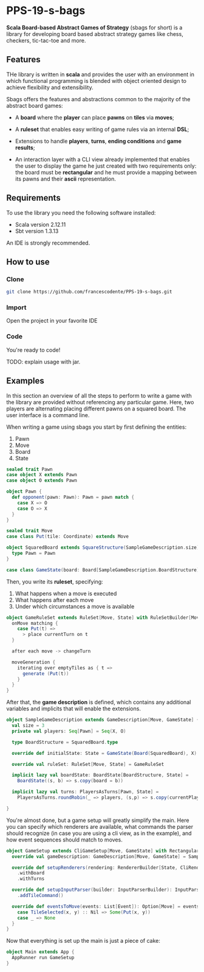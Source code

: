 # PPS-19-s-bags

**Scala Board-based Abstract Games of Strategy** (sbags for short) is a library for developing board based abstract strategy games like chess, checkers, tic-tac-toe and more.

## Features

THe library is written in **scala** and provides the user with an environment in which functional programming is blended with object oriented design to achieve flexibility and extensibility.

Sbags offers the features and abstractions common to the majority of the abstract board games:

* A **board** where the **player** can place **pawns** on **tiles** via **moves**;

* A **ruleset** that enables easy writing of game rules via an internal **DSL**;

* Extensions to handle **players**, **turns**, **ending conditions** and **game results**;

* An interaction layer with a CLI view already implemented that enables the user to display the game he just created with two requirements only: the board must be **rectangular** and he must provide a mapping between its pawns and their **ascii** representation.

## Requirements

To use the library you need the following software installed:

* Scala version 2.12.11
* Sbt version 1.3.13

An IDE is strongly recommended.

## How to use

### Clone

```bash
git clone https://github.com/francescodente/PPS-19-s-bags.git
```

### Import

Open the project in your favorite IDE

### Code

You're ready to code!

TODO: explain usage with jar.

## Examples

In this section an overview of all the steps to perform to write a game with the library are provided without referencing any particular game.
Here, two players are alternating placing different pawns on a squared board.
The user interface is a command line.

When writing a game using sbags you start by first defining the entities:

1. Pawn
2. Move
3. Board
4. State

```scala
sealed trait Pawn
case object X extends Pawn
case object O extends Pawn

object Pawn {
  def opponent(pawn: Pawn): Pawn = pawn match {
    case X => O
    case O => X
  }
}

sealed trait Move
case class Put(tile: Coordinate) extends Move

object SquaredBoard extends SquareStructure(SampleGameDescription.size) {
  type Pawn = Pawn
}

case class GameState(board: Board[SampleGameDescription.BoardStructure], currentPlayer: Pawn)
```

Then, you write its **ruleset**, specifying:

1. What happens when a move is executed
2. What happens after each move
3. Under which circumstances a move is available

```scala
object GameRuleSet extends RuleSet[Move, State] with RuleSetBuilder[Move, State] {
  onMove matching {
    case Put(t) =>
      > place currentTurn on t
  }

  after each move -> changeTurn

  moveGeneration {
    iterating over emptyTiles as { t =>
      generate (Put(t))
    }
  }
}
```

After that, the **game description** is defined, which contains any additional variables and implicits that will enable the extensions.

```scala
object SampleGameDescription extends GameDescription[Move, GameState] {
  val size = 3
  private val players: Seq[Pawn] = Seq(X, O)

  type BoardStructure = SquaredBoard.type

  override def initialState: State = GameState(Board(SquaredBoard), X)

  override val ruleSet: RuleSet[Move, State] = GameRuleSet

  implicit lazy val boardState: BoardState[BoardStructure, State] =
    BoardState((s, b) => s.copy(board = b))

  implicit lazy val turns: PlayersAsTurns[Pawn, State] =
    PlayersAsTurns.roundRobin(_ => players, (s,p) => s.copy(currentPlayer = p))

}
```

You're almost done, but a game setup will greatly simplify the main.
Here you can specify which renderers are available, what commands the parser should recognize (in case you are using a cli view, as in the example), and how event sequences should match to moves.

```scala
object GameSetup extends CliGameSetup[Move, GameState] with RectangularBoardSetup[BoardStructure, GameState] {
  override val gameDescription: GameDescription[Move, GameState] = SampleGameDescription

  override def setupRenderers(rendering: RendererBuilder[State, CliRenderer[State]]): RendererBuilder[State, CliRenderer[State]] = rendering
    .withBoard
    .withTurns

  override def setupInputParser(builder: InputParserBuilder): InputParserBuilder = builder
    .addTileCommand()

  override def eventsToMove(events: List[Event]): Option[Move] = events match {
    case TileSelected(x, y) :: Nil => Some(Put(x, y))
    case _ => None
  }
}
```

Now that everything is set up the main is just a piece of cake:

```scala
object Main extends App {
  AppRunner run GameSetup
}
```
